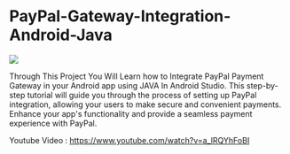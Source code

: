 # PayPal-Gateway-Integration-Android-Java
<img src="https://img.youtube.com/vi/a_lRQYhFoBI/maxresdefault.jpg"></img>

Through This Project You Will Learn how to Integrate PayPal Payment Gateway in your Android app using JAVA In Android Studio.
This step-by-step tutorial will guide you through the process of setting up PayPal integration, allowing your users to make secure and convenient payments. Enhance your app's functionality and provide a seamless payment experience with PayPal.

Youtube Video : https://www.youtube.com/watch?v=a_lRQYhFoBI

